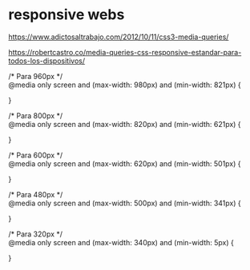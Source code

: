 # responsive webs

https://www.adictosaltrabajo.com/2012/10/11/css3-media-queries/

https://robertcastro.co/media-queries-css-responsive-estandar-para-todos-los-dispositivos/

/* Para 960px */  
@media only screen and (max-width: 980px) and (min-width: 821px) {  
  
}  
  
/* Para 800px */  
@media only screen and (max-width: 820px) and (min-width: 621px) {  
  
}  
  
/* Para 600px */  
@media only screen and (max-width: 620px) and (min-width: 501px) {  
  
}  
  
/* Para 480px */  
@media only screen and (max-width: 500px) and (min-width: 341px) {  
  
}  
  
/* Para 320px */  
@media only screen and (max-width: 340px) and (min-width: 5px)  {  
  
} 
